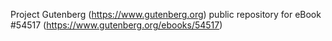 Project Gutenberg (https://www.gutenberg.org) public repository for
eBook #54517 (https://www.gutenberg.org/ebooks/54517)
